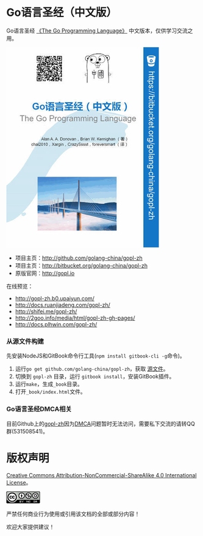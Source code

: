 # Go语言圣经（中文版）

Go语言圣经 [《The Go Programming Language》](http://gopl.io) 中文版本，仅供学习交流之用。

![](cover_middle.jpg)

- 项目主页：http://github.com/golang-china/gopl-zh
- 项目主页：http://bitbucket.org/golang-china/gopl-zh
- 原版官网：http://gopl.io


在线预览：

- http://gopl-zh.b0.upaiyun.com/
- http://docs.ruanjiadeng.com/gopl-zh/
- http://shifei.me/gopl-zh/
- http://2goo.info/media/html/gopl-zh-gh-pages/
- http://docs.plhwin.com/gopl-zh/


### 从源文件构建

先安装NodeJS和GitBook命令行工具(`npm install gitbook-cli -g`命令)。

1. 运行`go get github.com/golang-china/gopl-zh`，获取 [源文件](https://github.com/golang-china/gopl-zh/archive/master.zip)。
2. 切换到 `gopl-zh` 目录，运行 `gitbook install`，安装GitBook插件。
3. 运行`make`，生成`_book`目录。
4. 打开`_book/index.html`文件。

### Go语言圣经DMCA相关

目前Github上的[gopl-zh](https://github.com/golang-china/gopl-zh)因为[DMCA](https://github.com/github/dmca/blob/master/2016-02-03-TheGoProgrammingLanguage.md)问题暂时无法访问，需要私下交流的请转QQ群(531508541)。

# 版权声明

[Creative Commons Attribution-NonCommercial-ShareAlike 4.0 International License](http://creativecommons.org/licenses/by-nc-sa/4.0/)。

![Creative Commons License](./images/by-nc-sa-4.0-88x31.png)


严禁任何商业行为使用或引用该文档的全部或部分内容！

欢迎大家提供建议！
